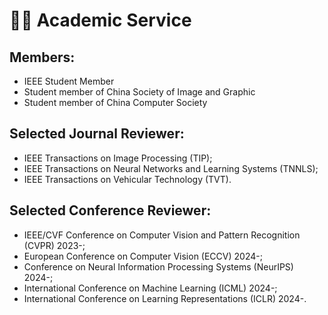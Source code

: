 # 🧑‍🎨 Academic Service

## Members:
 - IEEE Student Member
 - Student member of China Society of Image and Graphic
 - Student member of China Computer Society

## Selected Journal Reviewer:
 - IEEE Transactions on Image Processing (TIP);
 - IEEE Transactions on Neural Networks and Learning Systems (TNNLS);
 - IEEE Transactions on Vehicular Technology (TVT).

## Selected Conference Reviewer:
 - IEEE/CVF Conference on Computer Vision and Pattern Recognition (CVPR) 2023-;
 - European Conference on Computer Vision (ECCV) 2024-;
 - Conference on Neural Information Processing Systems (NeurIPS) 2024-;
 - International Conference on Machine Learning (ICML) 2024-;
 - International Conference on Learning Representations (ICLR) 2024-.